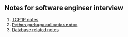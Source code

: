 ## Notes for software engineer interview

1. [TCP/IP notes](https://github.com/johnnychhsu/Interview_notes/blob/master/TCP_IP.md)
2. [Python garbage collection notes](https://github.com/johnnychhsu/Interview_notes/blob/master/python_gc.md)
3. [Database related notes](https://github.com/johnnychhsu/Interview_notes/blob/master/database_related.md)
